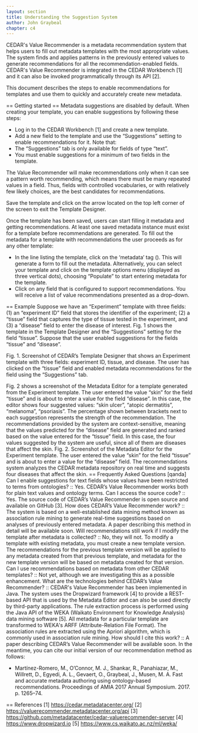 ```yaml
---
layout: section
title: Understanding the Suggestion System
author: John Graybeal
chapter: c4
---
```

CEDAR's Value Recommender is a metadata recommendation system that helps users to fill out metadata templates with the most appropriate values. The system finds and applies patterns in the previously entered values to generate recommendations for all the recommendation-enabled fields. CEDAR's Value Recommender is integrated in the CEDAR Workbench [1] and it can also be invoked programmatically through its API [2].

This document describes the steps to enable recommendations for templates and use them to quickly and accurately create new metadata.

== Getting started ==
Metadata suggestions are disabled by default. When creating your template, you can enable suggestions by following these steps:
* Log in to the CEDAR Workbench [1] and create a new template.
* Add a new field to the template and use the “Suggestions” setting to enable recommendations for it. Note that:
 * The “Suggestions” tab is only available for fields of type “text”.
 * You must enable suggestions for a minimum of two fields in the template.

The Value Recommender will make recommendations only when it can see a pattern worth recommending, which means there must be many repeated values in a field. Thus, fields with controlled vocabularies, or with relatively few likely choices, are the best candidates for recommendations.

Save the template and click on the arrow located on the top left corner of the screen to exit the Template Designer.

Once the template has been saved, users can start filling it metadata and getting recommendations. At least one saved metadata instance must exist for a template before recommendations are generated. To fill out the metadata for a template with recommendations the user proceeds as for any other template:
* In the line listing the template, click on the ‘metadata’ tag (). This will generate a form to fill out the metadata. Alternatively, you can select your template and click on the template options menu (displayed as three vertical dots), choosing “Populate” to start entering metadata for the template.
* Click on any field that is configured to support recommendations. You will receive a list of value recommendations presented as a drop-down. 

== Example
Suppose we have an “Experiment” template with three fields: (1) an “experiment ID” field that stores the identifier of the experiment; (2) a “tissue” field that captures the type of tissue tested in the experiment, and (3) a “disease” field to enter the disease of interest. Fig. 1 shows the template in the Template Designer and the “Suggestions” setting for the field “tissue”. Suppose that the user enabled suggestions for the fields “tissue” and “disease”.


Fig. 1. Screenshot of CEDAR’s Template Designer that shows an Experiment template with three fields: experiment ID, tissue, and disease. The user has clicked on the “tissue” field and enabled metadata recommendations for the field using the “Suggestions” tab.

Fig. 2 shows a screenshot of the Metadata Editor for a template generated from the Experiment template. The user entered the value “skin” for the field “tissue” and is about to enter a value for the field “disease”. In this case, the editor shows four suggested values: “skin ulcer”, “atopic dermatitis”, “melanoma”, “psoriasis”. The percentage shown between brackets next to each suggestion represents the strength of the recommendation. The recommendations provided by the system are context-sensitive, meaning that the values predicted for the “disease” field are generated and ranked based on the value entered for the “tissue” field. In this case, the four values suggested by the system are useful, since all of them are diseases that affect the skin.
Fig. 2. Screenshot of the Metadata Editor for the Experiment template. The user entered the value “skin” for the field “tissue” and is about to enter a value for the “disease” field. The recommendations system analyzes the CEDAR metadata repository on real time and suggests four diseases that affect the skin.
== Frequently Asked Questions
[qanda]
Can I enable suggestions for text fields whose values have been restricted to terms from ontologies? ::
Yes. CEDAR’s Value Recommender works both for plain text values and ontology terms.
Can I access the source code? ::
Yes. The source code of CEDAR’s Value Recommender is open source and available on GitHub [3].
How does CEDAR’s Value Recommender work? ::
The system is based on a well-established data mining method known as association rule mining to generate real-time suggestions based on analyses of previously entered metadata. A paper describing this method in detail will be available soon.
Will recommendations still work if I modify the template after metadata is collected? ::
No, they will not. To modify a template with existing metadata, you must create a new template version. The recommendations for the previous template version will be applied to any metadata created from that previous template, and metadata for the new template version will be based on metadata created for that version.
Can I use recommendations based on metadata from other CEDAR templates? ::
Not yet, although we are investigating this as a possible enhancement.
What are the technologies behind CEDAR’s Value Recommender? ::
CEDAR's Value Recommender has been implemented in Java. The system uses the Dropwizard framework [4] to provide a REST-based API that is used by the Metadata Editor and can also be used directly by third-party applications. The rule extraction process is performed using the Java API of the WEKA (Waikato Environment for Knowledge Analysis) data mining software [5]. All metadata for a particular template are transformed to WEKA's ARFF (Attribute-Relation File Format). The association rules are extracted using the Apriori algorithm, which is commonly used in association rule mining.
How should I cite this work? ::
A paper describing CEDAR’s Value Recommender will be available soon. In the meantime, you can cite our initial version of our recommendation method as follows:
* Martínez-Romero, M., O’Connor, M. J., Shankar, R., Panahiazar, M., Willrett, D., Egyedi, A. L., Gevaert, O., Graybeal, J., Musen, M. A. Fast and accurate metadata authoring using ontology-based recommendations. Proceedings of AMIA 2017 Annual Symposium. 2017. p. 1265–74.

== References
[1] https://cedar.metadatacenter.org/
[2] https://valuerecommender.metadatacenter.org/api
[3] https://github.com/metadatacenter/cedar-valuerecommender-server
[4] https://www.dropwizard.io
[5] https://www.cs.waikato.ac.nz/ml/weka/
